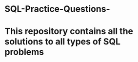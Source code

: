 # SQL-Practice-Questions-

# This repository contains all the solutions to all types of SQL problems 
